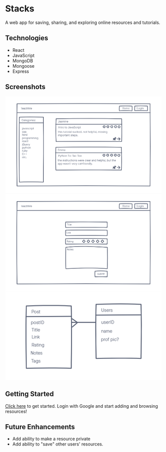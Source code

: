 # Stacks
A web app for saving, sharing, and exploring online resources and tutorials.

## Technologies
- React
- JavaScript
- MongoDB
- Mongoose
- Express

## Screenshots
![wireframe](./public/screenshots/Wireframe_Home.png)
![wireframe](./public/screenshots/Wireframe_Add_Edit.png)
![Entity Relationship Diagram](./public/screenshots/ERD.png)

## Getting Started
[Click here](https://teachme-resources.netlify.app/) to get started. Login with Google and start adding and browsing resources!

## Future Enhancements
- Add ability to make a resource private
- Add ability to "save" other users' resources.